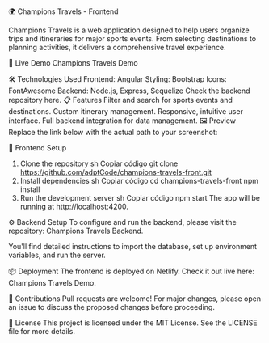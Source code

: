 🌍 Champions Travels - Frontend

Champions Travels is a web application designed to help users organize trips and itineraries for major sports events. From selecting destinations to planning activities, it delivers a comprehensive travel experience.

🚀 Live Demo
Champions Travels Demo

🛠️ Technologies Used
Frontend: Angular
Styling: Bootstrap
Icons: FontAwesome
Backend: Node.js, Express, Sequelize
Check the backend repository here.
📋 Features
Filter and search for sports events and destinations.
Custom itinerary management.
Responsive, intuitive user interface.
Full backend integration for data management.
🖼️ Preview
Replace the link below with the actual path to your screenshot:

🔧 Frontend Setup
1. Clone the repository
sh
Copiar código
git clone https://github.com/adptCode/champions-travels-front.git
2. Install dependencies
sh
Copiar código
cd champions-travels-front
npm install
3. Run the development server
sh
Copiar código
npm start
The app will be running at http://localhost:4200.

⚙️ Backend Setup
To configure and run the backend, please visit the repository: Champions Travels Backend.

You'll find detailed instructions to import the database, set up environment variables, and run the server.

📦 Deployment
The frontend is deployed on Netlify.
Check it out live here: Champions Travels Demo.

🤝 Contributions
Pull requests are welcome! For major changes, please open an issue to discuss the proposed changes before proceeding.

📝 License
This project is licensed under the MIT License. See the LICENSE file for more details.
